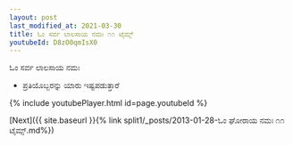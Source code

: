 ```yaml
---
layout: post
last_modified_at: 2021-03-30
title: ಓಂ ಸರ್ವ ಲಾಲಸಾಯ ನಮಃ ೧೧ ಟೈಮ್ಸ್
youtubeId: D8zO0qmIsX0
---
```

 
 
 ಓಂ ಸರ್ವ ಲಾಲಸಾಯ ನಮಃ  
 
 -  ಪ್ರತಿಯೊಬ್ಬರನ್ನು ಯಾರು ಇಷ್ಟಪಡುತ್ತಾರೆ 
 
  
 
  
 
 
 
 
 
 


{% include youtubePlayer.html id=page.youtubeId %}
 
[Next]({{ site.baseurl }}{% link  split1/_posts/2013-01-28-ಓಂ ಘೋರಾಯ ನಮಃ ೧೧ ಟೈಮ್ಸ್.md%})
 
